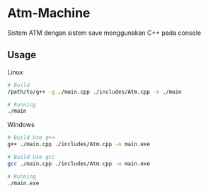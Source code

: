 # Atm-Machine

Sistem ATM dengan sistem save menggunakan C++ pada console

## Usage

Linux
```sh
# Build
/path/to/g++ -g ./main.cpp ./includes/Atm.cpp -o ./main

# Running
./main
```

Windows
```sh
# Build Use g++
g++ ./main.cpp ./includes/Atm.cpp -o main.exe

# Build Use gcc
gcc ./main.cpp ./includes/Atm.cpp -o main.exe

# Running
./main.exe
```
